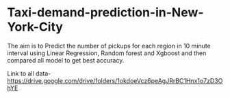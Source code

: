 # Taxi-demand-prediction-in-New-York-City
The aim is to Predict the number of pickups for each region in 10 minute interval using Linear Regression, Random forest and Xgboost and then compared all model to get best accuracy.

Link to all data- https://drive.google.com/drive/folders/1okdoeVcz6peAgJRrBC1Hnx1o7zD3OhYE
